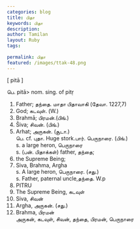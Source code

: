```yaml
---
categories: blog
title: பிதா
keywords: பிதா
description: 
author: Tamilan
layout: Ruby
tags: 
 
permalink: பிதா
featured: /images/ttak-48.png
---
```

  
[ pitā ]  
  
பெ. pitā> nom. sing. of pitṛ  
1. Father; தந்தை. மாதா பிதாவாகி (தேவா. 1227,7)  
2. God; கடவுள். (W.)  
3. Brahmā; பிரமன்.(பிங்.)  
4. Šiva; சிவன். (பிங்.)  
5. Arhat; அருகன். (சூடா.)  
பெ. cf. புதா. Huge stork.பார். பெருநாரை. (பிங்.)  
s. a large heron, பெருநாரை  
s. (பன். பிதாக்கள்) father, தந்தை;  
2. the Supreme Being;  
3. Siva, Brahma, Argha  
s. A large heron, பெருநாரை. (சது.)  
s. Father, paternal uncle,தந்தை. W.p  
525. PITRU  
2. The Supreme Being, கடவுள்  
3. Siva, சிவன்  
4. Argha, அருகன். (சது.)  
5. Brahma, பிரமன்  
அருகன், கடவுள், சிவன், தந்தை, பிரமன், பெருநாரை